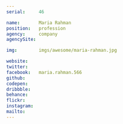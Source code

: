 ```yaml
---
serial:     46

name:       Maria Rahman
position:   profession
agency:     company
agencySite:

img:        imgs/awesome/maria-rahman.jpg

website:    
twitter:    
facebook:   maria.rahman.566
github:     
codepen:    
dribbble:   
behance:    
flickr:     
instagram:  
mailto:     
---
```

